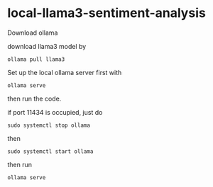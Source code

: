 # local-llama3-sentiment-analysis

Download ollama 

download llama3 model by 

`ollama pull llama3`


Set up the local ollama server first with 

`ollama serve`

then run the code.

if port 11434 is occupied, just do 

`sudo systemctl stop ollama`

then 

`sudo systemctl start ollama`

then run 

`ollama serve`
